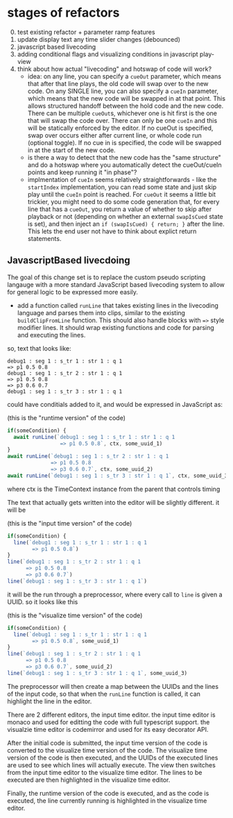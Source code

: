 # stages of refactors
 0. test existing refactor + parameter ramp features
 1. update display text any time slider changes (debounced)
 2. javascript based livecoding
 3. adding conditional flags and visualizing conditions in javascript play-view
 4. think about how actual "livecoding" and hotswap of code will work?
    - idea: on any line, you can specify a `cueOut` parameter, which means that after that line plays, the old code will swap over to the new code. On any SINGLE line, you can also specify a `cueIn` parameter, which means that the new code will be swapped in at that point. This allows structured handoff between the hold code and the new code. There can be multiple `cueOut`s, whichever one is hit first is the one that will swap the code over. There can only be one `cueIn` and this will be statically enforced by the editor. If no cueOut is specified, swap over occurs either after current line, or whole code run (optional toggle). If no cue in is specified, the code will be swapped in at the start of the new code.
    - is there a way to detect that the new code has the "same structure" and do a hotswap where you automatically detect the cueOut/cueIn points and keep running it "in phase"?
    - implmentation of `cueIn` seems relatively straightforwards - like the `startIndex` implementation, you can read some state and just skip play until the `cueIn` point is reached. For `cueOut` it seems a little bit trickier, you might need to do some code generation that, for every line that has a `cueOut`, you return a value of whether to skip after playback or not (depending on whether an external `swapIsCued` state is set), and then inject an `if (swapIsCued) { return; }` after the line. This lets the end user not have to think about explict return statements.


## JavascriptBased livecdoing

The goal of this change set is to replace the custom pseudo scripting langauge with a more standard JavaScript based livecoding system to allow for general logic to be expressed more easily. 

- add a function called `runLine` that takes existing lines in the livecoding language and parses them into clips, similar to the existing `buildClipFromLine` function. This should also handle blocks with `=>` style modifier lines. It should wrap existing functions and code for parsing and executing the lines.

so, text that looks like:

```
debug1 : seg 1 : s_tr 1 : str 1 : q 1
=> p1 0.5 0.8
debug1 : seg 1 : s_tr 2 : str 1 : q 1
=> p1 0.5 0.8
=> p3 0.6 0.7
debug1 : seg 1 : s_tr 3 : str 1 : q 1
```

could have conditials added to it, and would be expressed in JavaScript as:

(this is the "runtime version" of the code)
```javascript
if(someCondition) {
  await runLine(`debug1 : seg 1 : s_tr 1 : str 1 : q 1
                 => p1 0.5 0.8`, ctx, some_uuid_1)
}
await runLine(`debug1 : seg 1 : s_tr 2 : str 1 : q 1
              => p1 0.5 0.8
              => p3 0.6 0.7`, ctx, some_uuid_2)
await runLine(`debug1 : seg 1 : s_tr 3 : str 1 : q 1`, ctx, some_uuid_3)
```
where ctx is the TimeContext instance from the parent that controls timing

The text that actually gets written into the editor will be slightly different. it will be 

(this is the "input time version" of the code)
```javascript
if(someCondition) {
  line(`debug1 : seg 1 : s_tr 1 : str 1 : q 1
        => p1 0.5 0.8`)
}
line(`debug1 : seg 1 : s_tr 2 : str 1 : q 1
      => p1 0.5 0.8
      => p3 0.6 0.7`)
line(`debug1 : seg 1 : s_tr 3 : str 1 : q 1`)
```

it will be the run through a preprocessor, where every call to `line` is given a UUID. so it looks like this

(this is the "visualize time version" of the code)
```javascript
if(someCondition) {
  line(`debug1 : seg 1 : s_tr 1 : str 1 : q 1
        => p1 0.5 0.8`, some_uuid_1)
}
line(`debug1 : seg 1 : s_tr 2 : str 1 : q 1
      => p1 0.5 0.8
      => p3 0.6 0.7`, some_uuid_2)
line(`debug1 : seg 1 : s_tr 3 : str 1 : q 1`, some_uuid_3)
```

The preprocessor will then create a map between the UUIDs and the lines of the input code, so that when the `runLine` function is called, it can highlight the line in the editor.

There are 2 different editors, the input time editor. the input time editor is monaco and used for editting the code with full typescript support. the visualzie time editor is codemirror and used for its easy decorator API. 

After the initial code is submitted, the input time version of the code is converted to the visualize time version of the code. 
The visualize time version of the code is then executed, and the UUIDs of the executed lines are used to see which lines will actually execute. The view then switches from the input time editor to the visualize time editor. The lines to be executed are then highlighted in the visualize time editor.

Finally, the runtime version of the code is executed, and as the code is executed, the line currently running is highlighted in the visualize time editor.

